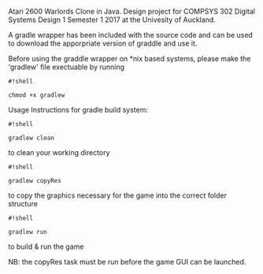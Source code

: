 Atari 2600 Warlords Clone in Java. Design project for COMPSYS 302 Digital Systems Design 1 Semester 1 2017 at the Univesity of Auckland.

A gradle wrapper has been included with the source code and can be used to download the apporpriate version of graddle and use it.

Before using the graddle wrapper on *nix based systems, please make the 'gradlew' file exectuable by running 
```
#!shell

chmod +x gradlew
```


Usage Instructions for gradle build system:

```
#!shell

gradlew clean
```
 to clean your working directory

```
#!shell

gradlew copyRes
```
 to copy the graphics necessary for the game into the correct folder structure

```
#!shell

gradlew run
```
 to build & run the game

NB: the copyRes task must be run before the game GUI can be launched.